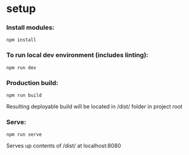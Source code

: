 # setup
### Install modules:
```
npm install
```

### To run local dev environment (includes linting):
```
npm run dev
```

### Production build:
```
npm run build
```
Resulting deployable build will be located in /dist/ folder in project root

### Serve:
```
npm run serve
```
Serves up contents of /dist/ at localhost:8080
